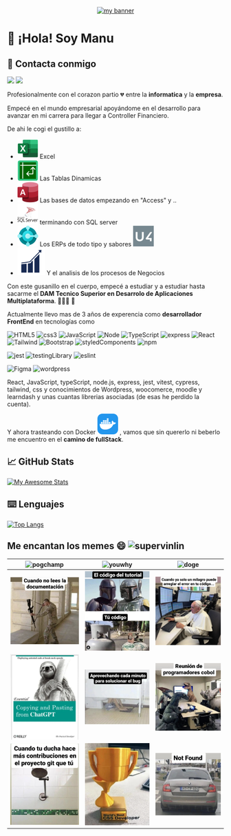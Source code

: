 <div>
	<p align="center">
        <a href="https://manuelsaezcarmona.netlify.app/" target="_blank" rel="noreferrer">
           <img decoding="async" src="https://github.com/manuelsaezcarmona/manuelsaezcarmona/assets/70754764/d3bcec13-d115-401a-ba03-707944a7ca7a" alt="my banner" />
        </a>
    </p>
</div>

# 👋 ¡Hola! Soy Manu

## 📩 Contacta conmigo

<p align="left" >
  <a  ref="mailto:manuel.saez.carmona@gmail.com?Subject=Te%20he%20visto%20en%20GitHub" target="\_blank" rel="noreferrer">
    <img src="https://user-images.githubusercontent.com/48330849/172060688-5e1bf6ca-7bb9-43a2-b202-001170434946.png"  width="45">
  </a>
  <a href="https://www.linkedin.com/in/manuel-saez-carmona/" target="_blank" rel="noreferrer">
    <img src="https://user-images.githubusercontent.com/48330849/172059761-c87c0437-c1b5-4e33-8d3e-e00adf4afc57.png"  width="45">
  </a>
</p>

Profesionalmente con el corazon partio 💔 entre la **informatica** y la **empresa**.

Empecé en el mundo empresarial apoyándome en el desarrollo para avanzar en mi carrera para llegar a Controller Financiero.

De ahi le cogi el gustillo a:

- ![](./svg/excel.svg) Excel
- ![](./svg/dinamic_tables.svg) Las Tablas Dinamicas
- ![](./svg/access.svg) Las bases de datos empezando en "Access" y ..
- ![](./svg/sql_server.svg) terminando con SQL server
- ![](./svg/BusinessCentral_scalable.svg) Los ERPs de todo tipo y sabores ![](./svg/unit4.svg)
- ![](./svg/nav_img.svg) Y el analisis de los procesos de Negocios

Con este gusanillo en el cuerpo, empecé a estudiar y a estudiar hasta sacarme el **DAM Tecnico Superior en Desarrolo de Aplicaciones Multiplataforma**. 👨🏻‍💻 🌟

Actualmente llevo mas de 3 años de experencia como **desarrollador FrontEnd** en tecnologías como

![HTML5](https://img.shields.io/badge/HTML5-E34F26?style=for-the-badge&logo=html5&logoColor=white)
![css3](https://img.shields.io/badge/CSS3-1572B6?style=for-the-badge&logo=css3&logoColor=white)
![JavaScript](https://img.shields.io/badge/JavaScript-F7DF1E?style=for-the-badge&logo=JavaScript&logoColor=white)
![Node](https://img.shields.io/badge/Node.js-43853D?style=for-the-badge&logo=node.js&logoColor=white)
![TypeScript](https://img.shields.io/badge/TypeScript-007ACC?style=for-the-badge&logo=typescript&logoColor=white)
![express](https://img.shields.io/badge/Express.js-404D59?style=for-the-badge)
![React](https://img.shields.io/badge/React-20232A?style=for-the-badge&logo=react&logoColor=61DAFB)
![Tailwind](https://img.shields.io/badge/Tailwind_CSS-38B2AC?style=for-the-badge&logo=tailwind-css&logoColor=white)
![Bootstrap](https://img.shields.io/badge/Bootstrap-563D7C?style=for-the-badge&logo=bootstrap&logoColor=white)
![styledComponents](https://img.shields.io/badge/styled--components-DB7093?style=for-the-badge&logo=styled-components&logoColor=white)
![npm](https://img.shields.io/badge/npm-CB3837?style=for-the-badge&logo=npm&logoColor=white)

![jest](https://img.shields.io/badge/Jest-323330?style=for-the-badge&logo=Jest&logoColor=white)
![testingLibrary](https://img.shields.io/badge/testing%20library-323330?style=for-the-badge&logo=testing-library&logoColor=red)
![eslint](https://img.shields.io/badge/eslint-3A33D1?style=for-the-badge&logo=eslint&logoColor=white)

![Figma](https://img.shields.io/badge/Figma-F24E1E?style=for-the-badge&logo=figma&logoColor=white)
![wordpress](https://img.shields.io/badge/Wordpress-21759B?style=for-the-badge&logo=wordpress&logoColor=white)

React, JavaScript, typeScript, node.js, express, jest, vitest, cypress, tailwind, css y conocimientos de Wordpress, woocomerce, moodle y learndash y unas cuantas librerias asociadas (de esas he perdido la cuenta).

Y ahora trasteando con Docker ![Docker](./svg/Docker.svg) , vamos que sin quererlo ni beberlo me encuentro en el **camino de fullStack**.

## 📈 GitHub Stats

[![My Awesome Stats](https://awesome-github-stats.azurewebsites.net/user-stats/manuelsaezcarmona?cardType=octocat&theme=buefy&preferLogin=false)](https://git.io/awesome-stats-card)

## ⌨️ Lenguajes

[![Top Langs](https://github-readme-stats.vercel.app/api/top-langs/?username=manuelsaezcarmona&layout=compact&locale=es)](https://github.com/manuelsaezcarmona/github-readme-stats)

## Me encantan los memes 😄 ![supervinlin](https://git.io/supervinlin)

| ![pogchamp](https://git.io/pogchamp) | ![youwhy](https://git.io/youwhy) | ![doge](https://git.io/doge) |
| :----------------------------------: | :------------------------------: | :--------------------------: |
|       ![](./png/Meme_001.png)        |     ![](./png/Meme_002.png)      |   ![](./png/Meme_003.png)    |
|       ![](./png/Meme_004.png)        |     ![](./png/Meme_005.png)      |   ![](./png/Meme_006.png)    |
|       ![](./png/Meme_007.png)        |     ![](./png/Meme_008.png)      |   ![](./png/Meme_009.png)    |
